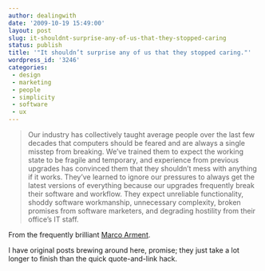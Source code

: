 ```yaml
---
author: dealingwith
date: '2009-10-19 15:49:00'
layout: post
slug: it-shouldnt-surprise-any-of-us-that-they-stopped-caring
status: publish
title: '"It shouldn’t surprise any of us that they stopped caring."'
wordpress_id: '3246'
categories:
 - design
 - marketing
 - people
 - simplicity
 - software
 - ux
---
```


> Our industry has collectively taught average people over the last few
decades that computers should be feared and are always a single misstep from
breaking. We’ve trained them to expect the working state to be fragile and
temporary, and experience from previous upgrades has convinced them that they
shouldn’t mess with anything if it works. They’ve learned to ignore our
pressures to always get the latest versions of everything because our upgrades
frequently break their software and workflow. They expect unreliable
functionality, shoddy software workmanship, unnecessary complexity, broken
promises from software marketers, and degrading hostility from their office’s
IT staff.

From the frequently brilliant [Marco Arment][1].


I have original posts brewing around here, promise; they just take a lot
longer to finish than the quick quote-and-link hack.

   [1]: http://www.marco.org/217159338

   

